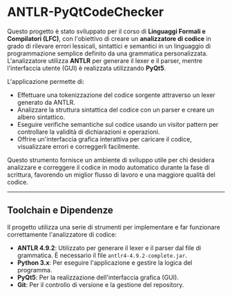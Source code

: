 # **ANTLR-PyQtCodeChecker**

Questo progetto è stato sviluppato per il corso di **Linguaggi Formali e Compilatori (LFC)**, con l'obiettivo di creare un **analizzatore di codice** in grado di rilevare errori lessicali, sintattici e semantici in un linguaggio di programmazione semplice definito da una grammatica personalizzata. L'analizzatore utilizza **ANTLR** per generare il lexer e il parser, mentre l'interfaccia utente (GUI) è realizzata utilizzando **PyQt5**.

L'applicazione permette di:
- Effettuare una tokenizzazione del codice sorgente attraverso un lexer generato da ANTLR.
- Analizzare la struttura sintattica del codice con un parser e creare un albero sintattico.
- Eseguire verifiche semantiche sul codice usando un visitor pattern per controllare la validità di dichiarazioni e operazioni.
- Offrire un'interfaccia grafica interattiva per caricare il codice, visualizzare errori e correggerli facilmente.

Questo strumento fornisce un ambiente di sviluppo utile per chi desidera analizzare e correggere il codice in modo automatico durante la fase di scrittura, favorendo un miglior flusso di lavoro e una maggiore qualità del codice.

---

## **Toolchain e Dipendenze**

Il progetto utilizza una serie di strumenti per implementare e far funzionare correttamente l'analizzatore di codice:

- **ANTLR 4.9.2**: Utilizzato per generare il lexer e il parser dal file di grammatica. È necessario il file `antlr4-4.9.2-complete.jar`.
- **Python 3.x**: Per eseguire l'applicazione e gestire la logica del programma.
- **PyQt5**: Per la realizzazione dell'interfaccia grafica (GUI).
- **Git**: Per il controllo di versione e la gestione del repository.

